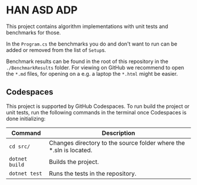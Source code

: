 # HAN ASD ADP
This project contains algorithm implementations with unit tests and benchmarks for those. 

In the `Program.cs` the benchmarks you do and don't want to run can be added or removed from the list of `Setup`s. 

Benchmark results can be found in the root of this repository in the `./BenchmarkResults` folder. For viewing on GitHub we recommend to open the `*.md` files, for opening on a e.g. a laptop the `*.html` might be easier.

## Codespaces
This project is supported by GitHub Codespaces. To run build the project or unit tests, run the following commands in the terminal once Codespaces is done initializing:

| Command        | Description                                                        |
| -------------- | ------------------------------------------------------------------ |
| `cd src/`      | Changes directory to the source folder where the *.sln is located. |
| `dotnet build` | Builds the project.                                                |
| `dotnet test`  | Runs the tests in the repository.                                  |
